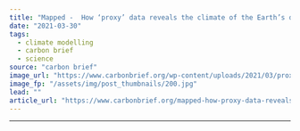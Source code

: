 ```yaml
---
title: "Mapped -  How ‘proxy’ data reveals the climate of the Earth’s distant past"
date: "2021-03-30"
tags: 
  - climate modelling
  - carbon brief
  - science
source: "carbon brief"
image_url: "https://www.carbonbrief.org/wp-content/uploads/2021/03/proxy-map-hero-107x71.jpg"
image_fp: "/assets/img/post_thumbnails/200.jpg"
lead: ""
article_url: "https://www.carbonbrief.org/mapped-how-proxy-data-reveals-the-climate-of-the-earths-distant-past"
---
```


---
